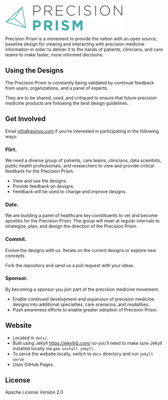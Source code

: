 <img src="./docs/images/logo-precision-prism.png" alt="Precision Prism">

Precision Prism is a movement to provide the nation with an open source, baseline design for viewing and interacting with precision medicine information in order to deliver it to the hands of patients, clinicians, and care teams to make faster, more informed decisions.


## Using the Designs
The Precision Prism is constantly being validated by continual feedback from users, organizations, and a panel of experts.

They are to be shared, used, and critiqued to ensure that future precision medicine products are following the best design guidelines.


## Get Involved
Email [info@goinvo.com](mailto:info@goinvo.com) if you're interested in participating in the following ways:

### Flirt.
We need a diverse group of patients, care teams, clinicians, data scientists, public health professionals, and researchers to view and provide critical feedback for the Precision Prism.

- View and use the designs.
- Provide feedback on designs.
- Feedback will be used to change and improve designs.

### Date.
We are building a panel of healthcare key constituents to vet and become apostles for the Precision Prism. The group will meet at regular intervals to strategize, plan, and design the direction of the Precision Prism.

### Commit.
Evolve the designs with us. Iterate on the current designs or explore new concepts.

Fork the repository and send us a pull request with your ideas.

### Sponsor.
By becoming a sponsor you join part of the precision medicine movement.

- Enable continued development and expansion of precision medicine designs into additional specialties, care scenarios, and modalities.
- Push awareness efforts to enable greater adoption of Precision Prism.


## Website
- Located in `docs/`.
- Built using Jekyll https://jekyllrb.com/ so you'll need to make sure Jekyll installed locally via `gem install jekyll`.
- To serve the website locally, switch to `docs` directory and run `jekyll serve`
- Uses GitHub Pages.


## License
Apache License Version 2.0